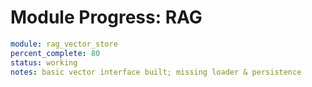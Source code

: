 # Module Progress: RAG

```yaml
module: rag_vector_store
percent_complete: 80
status: working
notes: basic vector interface built; missing loader & persistence
```
